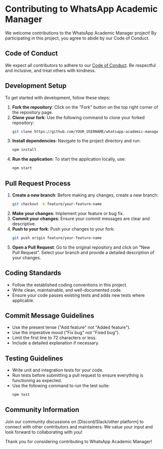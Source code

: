 # Contributing to WhatsApp Academic Manager

We welcome contributions to the WhatsApp Academic Manager project! By participating in this project, you agree to abide by our Code of Conduct.

## Code of Conduct

We expect all contributors to adhere to our [Code of Conduct](CODE_OF_CONDUCT.md). Be respectful and inclusive, and treat others with kindness.

## Development Setup

To get started with development, follow these steps:

1. **Fork the repository**: Click on the "Fork" button on the top right corner of the repository page.
2. **Clone your fork**: Use the following command to clone your forked repository:
   ```bash
   git clone https://github.com/YOUR_USERNAME/whatsapp-academic-manager.git
   ```
3. **Install dependencies**: Navigate to the project directory and run:
   ```bash
   npm install
   ```
4. **Run the application**: To start the application locally, use:
   ```bash
   npm start
   ```

## Pull Request Process

1. **Create a new branch**: Before making any changes, create a new branch:
   ```bash
   git checkout -b feature/your-feature-name
   ```
2. **Make your changes**: Implement your feature or bug fix.
3. **Commit your changes**: Ensure your commit messages are clear and descriptive.
4. **Push to your fork**: Push your changes to your fork:
   ```bash
   git push origin feature/your-feature-name
   ```
5. **Open a Pull Request**: Go to the original repository and click on "New Pull Request". Select your branch and provide a detailed description of your changes.

## Coding Standards

- Follow the established coding conventions in this project.
- Write clean, maintainable, and well-documented code.
- Ensure your code passes existing tests and adds new tests where applicable.

## Commit Message Guidelines

- Use the present tense ("Add feature" not "Added feature").
- Use the imperative mood ("Fix bug" not "Fixed bug").
- Limit the first line to 72 characters or less.
- Include a detailed explanation if necessary.

## Testing Guidelines

- Write unit and integration tests for your code.
- Run tests before submitting a pull request to ensure everything is functioning as expected.
- Use the following command to run the test suite:
  ```bash
  npm test
  ```

## Community Information

Join our community discussions on [Discord/Slack/other platform] to connect with other contributors and maintainers. We value your input and look forward to collaborating with you!

Thank you for considering contributing to WhatsApp Academic Manager!